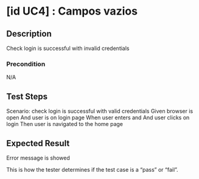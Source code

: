 # [id UC4] : Campos vazios

## Description

Check login is successful with invalid credentials

### Precondition

N/A

## Test Steps

  Scenario: check login is successful with valid credentials
    Given browser is open
    And user is on login page
    When user enters <email> and <password>
    And user clicks on login 
    Then user is navigated to the home page

## Expected Result

Error message is showed

This is how the tester determines if the test case is a “pass” or “fail”.

